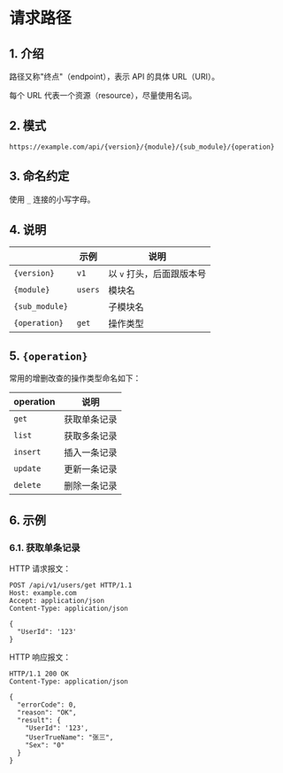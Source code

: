 # 请求路径

## 1. 介绍

路径又称"终点"（endpoint），表示 API 的具体 URL（URI）。

每个 URL 代表一个资源（resource），尽量使用名词。

## 2. 模式

```text
https://example.com/api/{version}/{module}/{sub_module}/{operation}
```

## 3. 命名约定

使用 `_` 连接的小写字母。

## 4. 说明

|  | 示例 | 说明 |
| - | - | - |
| `{version}` | `v1` | 以 `v` 打头，后面跟版本号 |
| `{module}` | `users` | 模块名 |
| `{sub_module}` |  | 子模块名 |
| `{operation}` | `get` | 操作类型 |

## 5. `{operation}`

常用的增删改查的操作类型命名如下：

| operation | 说明 |
|-|-|
| `get` | 获取单条记录 |
| `list` | 获取多条记录 |
| `insert` | 插入一条记录 |
| `update` | 更新一条记录 |
| `delete` | 删除一条记录 |

## 6. 示例

### 6.1. 获取单条记录

HTTP 请求报文：

```text
POST /api/v1/users/get HTTP/1.1
Host: example.com
Accept: application/json
Content-Type: application/json

{
  "UserId": '123'
}
```

HTTP 响应报文：

```text
HTTP/1.1 200 OK
Content-Type: application/json

{
  "errorCode": 0,
  "reason": "OK",
  "result": {
    "UserId": '123',
    "UserTrueName": "张三",
    "Sex": "0"
  }
}
```
